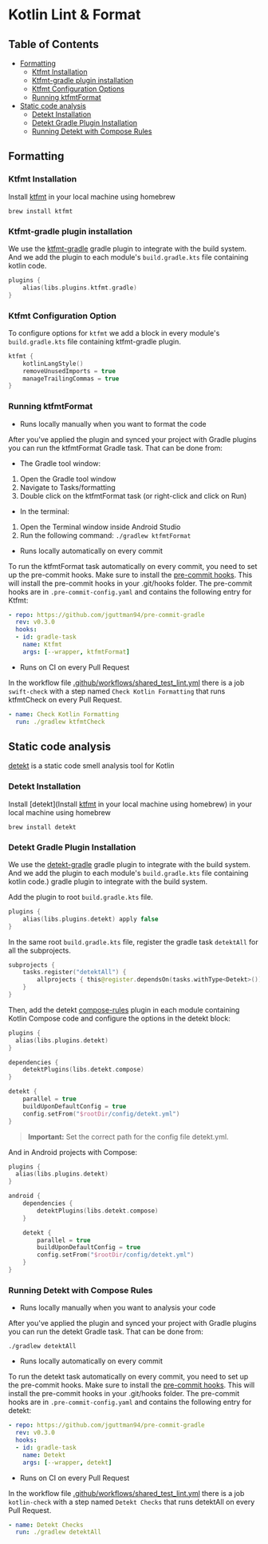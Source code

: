 # Kotlin Lint & Format

Table of Contents
-----------------

- [Formatting](#formatting)
  - [Ktfmt Installation](#ktfmt-installation)
  - [Ktfmt-gradle plugin installation](#ktfmt-gradle-plugin-installation)
  - [Ktfmt Configuration Options](#ktfmt-configuration-option)
  - [Running ktfmtFormat](#running-ktfmtformat)
- [Static code analysis](#static-code-analysis)
  - [Detekt Installation](#detekt-installation)
  - [Detekt Gradle Plugin Installation](#detekt-gradle-plugin-installation)
  - [Running Detekt with Compose Rules](#running-detekt-with-compose-rules)

## Formatting

### Ktfmt Installation

Install [ktfmt](https://github.com/facebook/ktfmt#installation) in your local machine using homebrew

```shell
brew install ktfmt
```

### Ktfmt-gradle plugin installation

We use the [ktfmt-gradle](https://github.com/cortinico/ktfmt-gradle) gradle plugin to integrate with the build system. And we add the plugin to each module's `build.gradle.kts` file containing kotlin code.

```kotlin
plugins {
    alias(libs.plugins.ktfmt.gradle)
}
```

### Ktfmt Configuration Option

To configure options for `ktfmt` we add a block in every module's `build.gradle.kts` file containing ktfmt-gradle plugin.

```kotlin
ktfmt {
    kotlinLangStyle()
    removeUnusedImports = true
    manageTrailingCommas = true
}
```

### Running ktfmtFormat

- Runs locally manually when you want to format the code

After you've applied the plugin and synced your project with Gradle plugins you can run the ktfmtFormat Gradle task. That can be done from:

- The Gradle tool window:
1. Open the Gradle tool window
2. Navigate to Tasks/formatting
3. Double click on the ktfmtFormat task (or right-click and click on Run)

- In the terminal:
1. Open the Terminal window inside Android Studio
2. Run the following command: `./gradlew ktfmtFormat`

- Runs locally automatically on every commit

To run the ktfmtFormat task automatically on every commit, you need to set up the pre-commit hooks.
Make sure to install the [pre-commit hooks](#pre-commit-hooks). This will install the pre-commit hooks in your .git/hooks folder. The pre-commit hooks are in `.pre-commit-config.yaml` and contains the following entry for Ktfmt:

```yaml
- repo: https://github.com/jguttman94/pre-commit-gradle
  rev: v0.3.0
  hooks:
  - id: gradle-task
    name: Ktfmt
    args: [--wrapper, ktfmtFormat]
```

- Runs on CI on every Pull Request

In the workflow file [.github/workflows/shared_test_lint.yml](https://github.com/adriandleon/MisionVida/blob/main/.github/workflows/shared_test_lint.yml) there is a job `swift-check` with a step named `Check Kotlin Formatting` that runs ktfmtCheck on every Pull Request.

```yaml
- name: Check Kotlin Formatting
  run: ./gradlew ktfmtCheck
```

## Static code analysis

[detekt](https://github.com/detekt/detekt) is a static code smell analysis tool for Kotlin

### Detekt Installation

Install [detekt](Install [ktfmt](https://github.com/facebook/ktfmt#installation) in your local machine using homebrew) in your local machine using homebrew

```shell
brew install detekt
```

### Detekt Gradle Plugin Installation

We use the [detekt-gradle](https://github.com/cortinico/ktfmt-gradle) gradle plugin to integrate with the build system. And we add the plugin to each module's `build.gradle.kts` file containing kotlin code.) gradle plugin to integrate with the build system.

Add the plugin to root `build.gradle.kts` file.

```kotlin
plugins { 
    alias(libs.plugins.detekt) apply false
}
```

In the same root `build.gradle.kts` file, register the gradle task `detektAll` for all the subprojects.

```kotlin
subprojects {
    tasks.register("detektAll") {
        allprojects { this@register.dependsOn(tasks.withType<Detekt>()) }
    }
}
```

Then, add the detekt [compose-rules](https://github.com/mrmans0n/compose-rules) plugin in each module containing Kotlin Compose code and configure the options in the detekt block:

```kotlin
plugins {
  alias(libs.plugins.detekt)
}

dependencies {
    detektPlugins(libs.detekt.compose)
}

detekt {
    parallel = true
    buildUponDefaultConfig = true
    config.setFrom("$rootDir/config/detekt.yml")
}
```
> **Important:** Set the correct path for the config file detekt.yml.

And in Android projects with Compose:

```kotlin
plugins {
  alias(libs.plugins.detekt)
}

android {
    dependencies { 
        detektPlugins(libs.detekt.compose)
    }

    detekt {
        parallel = true
        buildUponDefaultConfig = true
        config.setFrom("$rootDir/config/detekt.yml")
    }
}
```

### Running Detekt with Compose Rules

- Runs locally manually when you want to analysis your code

After you've applied the plugin and synced your project with Gradle plugins you can run the detekt Gradle task. That can be done from:

```shell
./gradlew detektAll
```

- Runs locally automatically on every commit

To run the detekt task automatically on every commit, you need to set up the pre-commit hooks.
Make sure to install the [pre-commit hooks](#pre-commit-hooks). This will install the pre-commit hooks in your .git/hooks folder. The pre-commit hooks are in `.pre-commit-config.yaml` and contains the following entry for detekt:

```yaml
- repo: https://github.com/jguttman94/pre-commit-gradle
  rev: v0.3.0
  hooks:
  - id: gradle-task
    name: Detekt
    args: [--wrapper, detekt]
```

- Runs on CI on every Pull Request

In the workflow file [.github/workflows/shared_test_lint.yml](https://github.com/adriandleon/MisionVida/blob/main/.github/workflows/shared_test_lint.yml) there is a job `kotlin-check` with a step named `Detekt Checks` that runs detektAll on every Pull Request.

```yaml
- name: Detekt Checks
  run: ./gradlew detektAll
```
